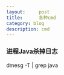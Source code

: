 ```yaml
---
layout:     post
title:      各种cmd
category: blog
description: cmd
---
```


### 进程Java杀掉日志

dmesg -T | grep java
